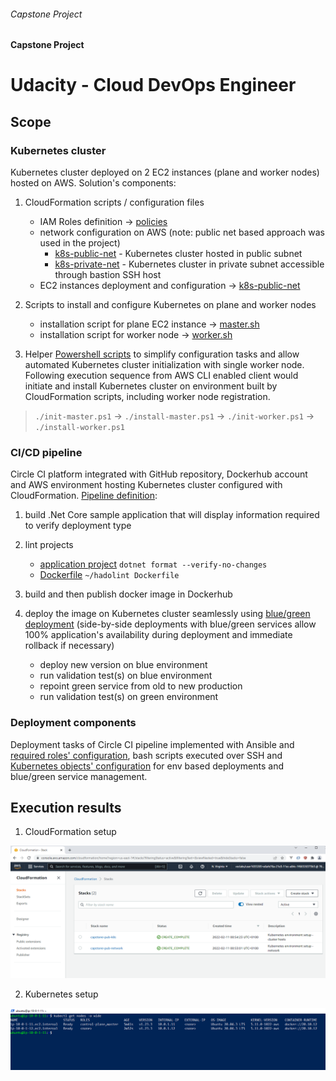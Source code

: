 ###### Capstone Project
#### Capstone Project
# Udacity - Cloud DevOps Engineer
## Scope

### Kubernetes cluster

Kubernetes cluster deployed on 2 EC2 instances (plane and worker nodes) hosted on AWS. Solution's components:

1. CloudFormation scripts / configuration files

   - IAM Roles definition -> [policies](cloudformation/policies/)
   - network configuration on AWS (note: public net based approach was used in the project)
     - [k8s-public-net](cloudformation/k8s-public-net/network.yml) - Kubernetes cluster hosted in public subnet
     - [k8s-private-net](cloudformation/k8s-private-net-with-bastion/network.yml) - Kubernetes cluster in private subnet accessible through bastion SSH host
   - EC2 instances deployment and configuration -> [k8s-public-net](cloudformation/k8s-public-net/k8s-hosts.yml)
   
2. Scripts to install and configure Kubernetes on plane and worker nodes

   - installation script for plane EC2 instance -> [master.sh](cloudformation/install-scripts/master.sh)
   - installation script for worker node -> [worker.sh](cloudformation/install-scripts/worker.sh)

3. Helper [Powershell scripts](helpers/public) to simplify configuration tasks and allow automated Kubernetes cluster initialization with single worker node. Following execution sequence from AWS CLI enabled client would initiate and install Kubernetes cluster on environment built by CloudFormation scripts, including worker node registration.

> `./init-master.ps1` -> `./install-master.ps1` -> `./init-worker.ps1` -> `./install-worker.ps1`

### CI/CD pipeline
Circle CI platform integrated with GitHub repository, Dockerhub account and AWS environment hosting Kubernetes cluster configured with CloudFormation. [Pipeline definition](.circleci/config.yml):

1. build .Net Core sample application that will display information required to verify deployment type
2. lint projects

   - [application project](testapp/) `dotnet format --verify-no-changes`
   - [Dockerfile](Dockerfile) `~/hadolint Dockerfile`
   
3. build and then publish docker image in Dockerhub
4. deploy the image on Kubernetes cluster seamlessly using [blue/green deployment](https://kubernetes.io/blog/2018/04/30/zero-downtime-deployment-kubernetes-jenkins/) (side-by-side deployments with blue/green services allow 100% application's availability during deployment and immediate rollback if necessary)

   - deploy new version on blue environment
   - run validation test(s) on blue environment
   - repoint green service from old to new production
   - run validation test(s) on green environment

### Deployment components

Deployment tasks of Circle CI pipeline implemented with Ansible and [required roles' configuration](.circleci/ansible/), bash scripts executed over SSH and [Kubernetes objects' configuration](k8s/) for env based deployments and blue/green service management.


## Execution results

1. CloudFormation setup

![CloudFormation setup](docs/screenshots/01-cloudformation.png)

2. Kubernetes setup

![CloudFormation setup](docs/screenshots/02-kubernetes-setup.png)
